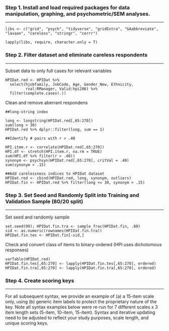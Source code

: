 ### Step 1. Install and load required packages for data manipulation, graphing, and psychometric/SEM analyses.
------
`libs <- c("grid", "psych", "tidyverse", "gridExtra", "GAabbreviate", "lavaan", "careless", "stringr", "corrr")`

`lapply(libs, require, character.only = T)`

### Step 2. Filter dataset and eliminate careless respondents
------

Subset data to only full cases for relevant variables

```Rouge
HPIDat.red <- HPIDat %>%
  select(hjobfamily, JobCode, Age, Gender_New, Ethnicity,
         rval:RManager, Valid:hpi206) %>%
  filter(complete.cases(.))
```
Clean and remove aberrant respondens

```Rouge
##long-string index

long <- longstring(HPIDat.red[,65:270])
sum(long > 30)
HPIDat.red %>% dplyr::filter(long, sum == 1)

##Identify # pairs with r > .40

HPI.item.r <- correlate(HPIDat.red[,65:270])
HPI.df <- stretch(HPI.item.r, na.rm = TRUE)
sum(HPI.df %>% filter(r > .40))
synonym <- psychsyn(HPIDat.red[,65:270], critVal = .40)
sum(synonym > .15)

##Add carelessness indices to HPIDat dataset
HPIDat.red <- cbind(HPIDat.red, long, synonym, outliers)
HPIDat.fin <- HPIDat.red %>% filter(long <= 30, synonym > .15)
```

### Step 3. Set Seed and Randomly Split into Training and Validation Sample (80/20 split)
------

Set seed and randomly sample
```Rouge
set.seed(99); HPIDat.fin.tra <- sample_frac(HPIDat.fin, .80)
sid <- as.numeric(rownames(HPIDat.fin.tra))
HPIDat.fin.tes <- HPIDat.fin[-sid,]
```

Check and convert class of items to binary-ordered (HPI uses dichotomous responses)

```
varTable(HPIDat.red)
HPIDat.fin.tes[,65:270] <- lapply(HPIDat.fin.tes[,65:270], ordered)
HPIDat.fin.tra[,65:270] <- lapply(HPIDat.fin.tra[,65:270], ordered)
```

### Step 4. Create scoring keys
------

For all subsequent syntax, we provide an example of (a) a 15-item scale only, using (b) generic item labels to protect the proprietary nature of the key. Note all syntax examples below were re-run for 7 different scales x 3 item length sets (5-item, 10-item, 15-item). Syntax and iterative updating need to be adjusted to reflect your study purposes, scale length, and unique scoring keys. 



